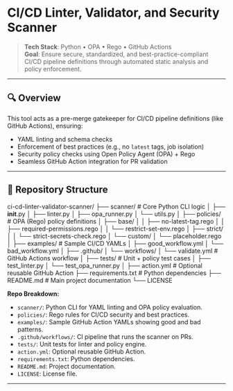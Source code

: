 # CI/CD Linter, Validator, and Security Scanner

> **Tech Stack**: Python • OPA • Rego • GitHub Actions  
> **Goal**: Ensure secure, standardized, and best-practice-compliant CI/CD pipeline definitions through automated static analysis and policy enforcement.

---

## 🔍 Overview

This tool acts as a pre-merge gatekeeper for CI/CD pipeline definitions (like GitHub Actions), ensuring:

- YAML linting and schema checks
- Enforcement of best practices (e.g., no `latest` tags, job isolation)
- Security policy checks using Open Policy Agent (OPA) + Rego
- Seamless GitHub Action integration for PR validation

---

## 📁 Repository Structure

ci-cd-linter-validator-scanner/
├── scanner/                     # Core Python CLI logic
│   ├── __init__.py
│   ├── linter.py
│   ├── opa_runner.py
│   └── utils.py
│
├── policies/                    # OPA (Rego) policy definitions
│   ├── base/
│   │   ├── no-latest-tag.rego
│   │   ├── required-permissions.rego
│   │   └── restrict-set-env.rego
│   ├── strict/
│   │   └── strict-secrets-check.rego
│   └── custom/
│       └── placeholder.rego
│
├── examples/                    # Sample CI/CD YAMLs
│   ├── good_workflow.yml
│   └── bad_workflow.yml
│
├── .github/
│   └── workflows/
│       └── validate.yml         # GitHub Actions workflow
│
├── tests/                       # Unit + policy test cases
│   ├── test_linter.py
│   └── test_opa_runner.py
│
├── action.yml                   # Optional reusable GitHub Action
├── requirements.txt             # Python dependencies
├── README.md                    # Main project documentation
└── LICENSE


**Repo Breakdown:**

- `scanner/`: Python CLI for YAML linting and OPA policy evaluation.
- `policies/`: Rego rules for CI/CD security and best practices.
- `examples/`: Sample GitHub Action YAMLs showing good and bad patterns.
- `.github/workflows/`: CI pipeline that runs the scanner on PRs.
- `tests/`: Unit tests for linter and policy engine.
- `action.yml`: Optional reusable GitHub Action.
- `requirements.txt`: Python dependencies.
- `README.md`: Project documentation.
- `LICENSE`: License file.

---

